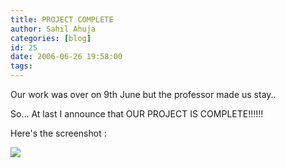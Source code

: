 ```yaml
---
title: PROJECT COMPLETE
author: Sahil Ahuja
categories: [blog]
id: 25
date: 2006-06-26 19:58:00
tags:
---
```


Our work was over on 9th June but the professor made us stay..

So... At last I announce that OUR PROJECT IS COMPLETE!!!!!!

Here's the screenshot :

[![](http://photos1.blogger.com/blogger/6089/2676/400/Final%20Stage%201.0.png)](http://photos1.blogger.com/blogger/6089/2676/1600/Final%20Stage%201.2.png)